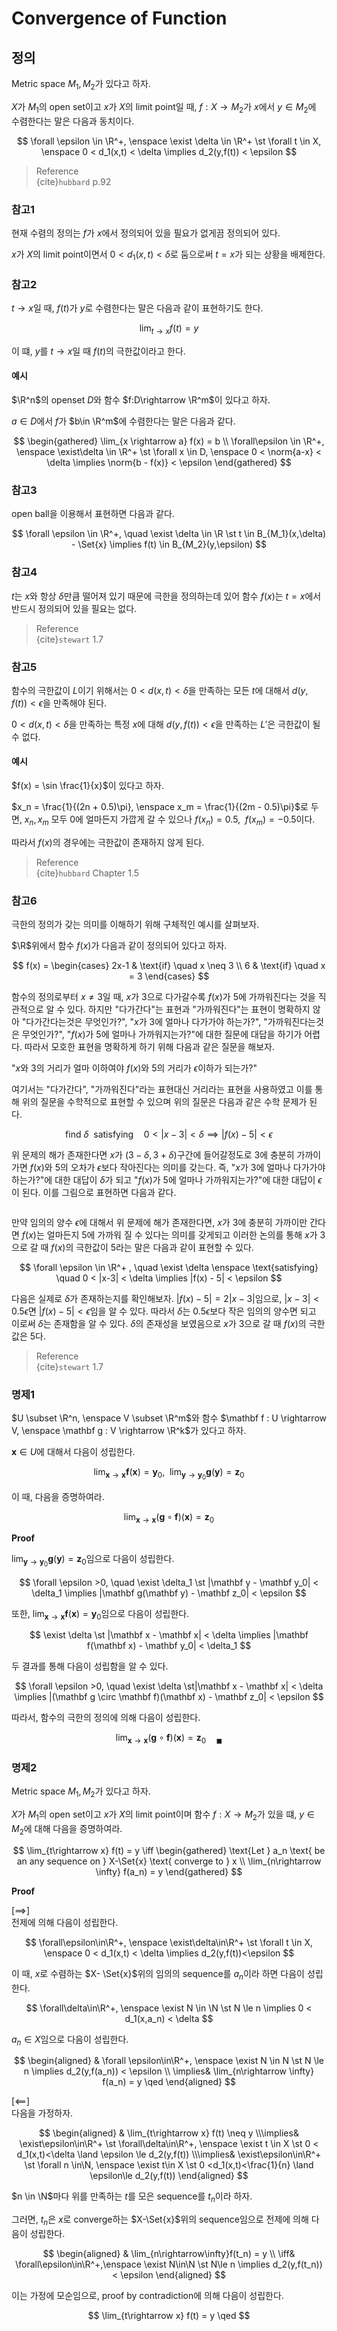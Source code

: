# Convergence of Function
## 정의
Metric space $M_1,M_2$가 있다고 하자.

$X$가 $M_1$의 open set이고 $x$가 $X$의 limit point일 때, $f:X\rightarrow M_2$가 $x$에서 $y\in M_2$에 수렴한다는 말은 다음과 동치이다.
 
$$ \forall \epsilon \in \R^+, \enspace \exist \delta \in \R^+ \st \forall t \in X, \enspace 0 < d_1(x,t) < \delta \implies d_2(y,f(t)) < \epsilon $$

> Reference  
> {cite}`hubbard` p.92

### 참고1
현재 수렴의 정의는 $f$가 $x$에서 정의되어 있을 필요가 없게끔 정의되어 있다.

$x$가 $X$의 limit point이면서 $0 < d_1(x,t) < \delta$로 둠으로써 $t=x$가 되는 상황을 배제한다.

### 참고2
$t \rightarrow x$일 때, $f(t)$가 $y$로 수렴한다는 말은 다음과 같이 표현하기도 한다.

$$ \lim_{t \rightarrow x}f(t) = y $$

이 떄, $y$를 $t \rightarrow x$일 때 $f(t)$의 극한값이라고 한다.

#### 예시
$\R^n$의 openset $D$와 함수 $f:D\rightarrow \R^m$이 있다고 하자.

$a \in D$에서 $f$가 $b\in \R^m$에 수렴한다는 말은 다음과 같다.

$$ \begin{gathered} \lim_{x \rightarrow a} f(x) = b \\  \forall\epsilon \in \R^+, \enspace \exist\delta \in \R^+ \st \forall x \in D, \enspace 0 < \norm{a-x} < \delta \implies \norm{b - f(x)} < \epsilon \end{gathered} $$

### 참고3
open ball을 이용해서 표현하면 다음과 같다.

$$ \forall \epsilon \in \R^+, \quad \exist \delta \in \R \st t \in B_{M_1}(x,\delta) - \Set{x} \implies f(t) \in B_{M_2}(y,\epsilon) $$

### 참고4
$t$는 $x$와 항상 $\delta$만큼 떨어져 있기 때문에 극한을 정의하는데 있어 함수 $f(x)$는 $t = x$에서 반드시 정의되어 있을 필요는 없다.

> Reference  
> {cite}`stewart` 1.7   

### 참고5
함수의 극한값이 $L$이기 위해서는 $0 < d(x,t) < \delta$을 만족하는 모든 $t$에 대해서 $d(y,f(t)) < \epsilon$을 만족해야 된다.

$0 < d(x,t) < \delta$을 만족하는 특정 $x$에 대해 $d(y, f(t)) < \epsilon$을 만족하는 $L'$은 극한값이 될 수 없다.

#### 예시
$f(x) = \sin \frac{1}{x}$이 있다고 하자.

$x_n = \frac{1}{(2n + 0.5)\pi}, \enspace x_m = \frac{1}{(2m - 0.5)\pi}$로 두면, $x_n,x_m$ 모두 0에 얼마든지 가깝게 갈 수 있으나 $f(x_n) = 0.5, \enspace f(x_m) = -0.5$이다. 

따라서 $f(x)$의 경우에는 극한값이 존재하지 않게 된다.

> Reference  
> {cite}`hubbard` Chapter 1.5

### 참고6
극한의 정의가 갖는 의미를 이해하기 위해 구체적인 예시를 살펴보자. 

$\R$위에서 함수 $f(x)$가 다음과 같이 정의되어 있다고 하자.

$$ f(x) = \begin{cases} 2x-1 & \text{if} \quad x \neq 3 \\ 6 & \text{if} \quad x = 3 \end{cases} $$

함수의 정의로부터 $x \neq 3$일 때, $x$가 $3$으로 다가갈수록 $f(x)$가 5에 가까워진다는 것을 직관적으로 알 수 있다. 하지만 "다가간다"는 표현과 "가까워진다"는 표현이 명확하지 않아 "다가간다는것은 무엇인가?", "$x$가 $3$에 얼마나 다가가야 하는가?", "가까워진다는것은 무엇인가?", "$f(x)$가 $5$에 얼마나 가까워지는가?"에 대한 질문에 대답을 하기가 어렵다. 따라서 모호한 표현을 명확하게 하기 위해 다음과 같은 질문을 해보자.

"$x$와 3의 거리가 얼마 이하여야 $f(x)$와 5의 거리가 $\epsilon$이하가 되는가?"

여기서는 "다가간다", "가까워진다"라는 표현대신 거리라는 표현을 사용하였고 이를 통해 위의 질문을 수학적으로 표현할 수 있으며 위의 질문은 다음과 같은 수학 문제가 된다.


$$ \text{find } \delta \enspace \text{satisfying} \quad 0 < |x-3| < \delta \implies |f(x) - 5| < \epsilon $$

위 문제의 해가 존재한다면 $x$가 $(3-\delta, 3+\delta)$구간에 들어갈정도로 3에 충분히 가까이 가면 $f(x)$와 5의 오차가 $\epsilon$보다 작아진다는 의미를 갖는다. 즉, "$x$가 $3$에 얼마나 다가가야 하는가?"에 대한 대답이 $\delta$가 되고 "$f(x)$가 $5$에 얼마나 가까워지는가?"에 대한 대답이 $\epsilon$이 된다.  이를 그림으로 표현하면 다음과 같다.

```{figure} _image/1201.png
```

만약 임의의 양수 $\epsilon$에 대해서 위 문제에 해가 존재한다면, $x$가 3에 충분히 가까이만 간다면 $f(x)$는 얼마든지 5에 가까워 질 수 있다는 의미를 갖게되고 이러한 논의를 통해 $x$가 $3$으로 갈 때 $f(x)$의 극한값이 $5$라는 말은 다음과 같이 표현할 수 있다.

$$ \forall \epsilon \in \R^+ , \quad \exist \delta \enspace \text{satisfying} \quad 0 < |x-3| < \delta \implies |f(x) - 5| < \epsilon $$

다음은 실제로 $\delta$가 존재하는지를 확인해보자. $|f(x) - 5| = 2|x -3|$임으로, $|x-3| < 0.5\epsilon$면 $|f(x) - 5| < \epsilon$임을 알 수 있다. 따라서 $\delta$는 $0.5 \epsilon$보다 작은 임의의 양수면 되고 이로써 $\delta$는 존재함을 알 수 있다. $\delta$의 존재성을 보였음으로 $x$가 $3$으로 갈 때 $f(x)$의 극한값은 $5$다.

> Reference  
> {cite}`stewart` 1.7   

### 명제1
$U \subset \R^n, \enspace V \subset \R^m$와 함수 $\mathbf f : U \rightarrow V, \enspace \mathbf g : V \rightarrow \R^k$가 있다고 하자.

$\mathbf x \in U$에 대해서 다음이 성립한다.

$$ \lim_{\mathbf x \rightarrow \mathbf x} \mathbf f(\mathbf x) = \mathbf y_0, \enspace \lim_{\mathbf y \rightarrow \mathbf y_0} \mathbf g(\mathbf y) = \mathbf z_0$$

이 때, 다음을 증명하여라.

$$ \lim_{\mathbf x \rightarrow \mathbf x} (\mathbf g \circ \mathbf f)(\mathbf x) = \mathbf z_0 $$

**Proof**

$\lim_{\mathbf y \rightarrow \mathbf y_0} \mathbf g(\mathbf y) = \mathbf z_0$임으로 다음이 성립한다.

$$ \forall \epsilon >0, \quad \exist \delta_1 \st |\mathbf y - \mathbf y_0| < \delta_1 \implies |\mathbf g(\mathbf y) - \mathbf z_0| < \epsilon $$

또한, $\lim_{\mathbf x \rightarrow \mathbf x} \mathbf f(\mathbf x) = \mathbf y_0$임으로 다음이 성립한다.

$$ \exist \delta \st |\mathbf x - \mathbf x| < \delta \implies |\mathbf f(\mathbf x) - \mathbf y_0| < \delta_1 $$

두 결과를 통해 다음이 성립함을 알 수 있다.

$$ \forall \epsilon >0, \quad \exist \delta \st|\mathbf x - \mathbf x| < \delta \implies |(\mathbf g \circ \mathbf f)(\mathbf x) - \mathbf z_0| < \epsilon $$

따라서, 함수의 극한의 정의에 의해 다음이 성립한다.

$$ \lim_{\mathbf x \rightarrow \mathbf x} (\mathbf g \circ \mathbf f)(\mathbf x) = \mathbf z_0 \quad {_\blacksquare} $$

### 명제2
Metric space $M_1,M_2$가 있다고 하자.

$X$가 $M_1$의 open set이고 $x$가 $X$의 limit point이며 함수 $f:X\rightarrow M_2$가 있을 떄, $y \in M_2$에 대해 다음을 증명하여라.

$$ \lim_{t\rightarrow x} f(t) = y \iff \begin{gathered} \text{Let } a_n \text{ be an any sequence on } X-\Set{x} \text{ converge to } x \\ \lim_{n\rightarrow \infty} f(a_n) = y \end{gathered} $$

**Proof**

[$\implies$]  
전제에 의해 다음이 성립한다.

$$ \forall\epsilon\in\R^+, \enspace \exist\delta\in\R^+ \st \forall t \in X, \enspace 0 < d_1(x,t) < \delta \implies d_2(y,f(t))<\epsilon $$

이 때, $x$로 수렴하는 $X- \Set{x}$위의 임의의 sequence를 $a_n$이라 하면 다음이 성립한다.

$$ \forall\delta\in\R^+, \enspace \exist N \in \N \st N \le n \implies 0 < d_1(x,a_n) < \delta $$

$a_n \in X$임으로 다음이 성립한다.

$$ \begin{aligned} & \forall \epsilon\in\R^+, \enspace \exist N \in N \st N \le n \implies d_2(y,f(a_n)) < \epsilon \\ \implies&  \lim_{n\rightarrow \infty} f(a_n) = y \qed \end{aligned}  $$

[$\impliedby$]  
다음을 가정하자.

$$ \begin{aligned} & \lim_{t\rightarrow x} f(t) \neq y \\\implies& \exist\epsilon\in\R^+ \st \forall\delta\in\R^+, \enspace \exist t \in X \st 0 < d_1(x,t)<\delta \land \epsilon \le d_2(y,f(t)) \\\implies& \exist\epsilon\in\R^+ \st \forall n \in\N, \enspace \exist t\in X \st 0 <d_1(x,t)<\frac{1}{n} \land \epsilon\le d_2(y,f(t)) \end{aligned}  $$

$n \in \N$마다 위를 만족하는 $t$를 모은 sequence를 $t_n$이라 하자.

그러면, $t_n$은 $x$로 converge하는 $X-\Set{x}$위의 sequence임으로 전제에 의해 다음이 성립한다.

$$ \begin{aligned} & \lim_{n\rightarrow\infty}f(t_n) = y \\ \iff& \forall\epsilon\in\R^+,\enspace \exist N\in\N \st N\le n \implies d_2(y,f(t_n)) < \epsilon \end{aligned}  $$

이는 가정에 모순임으로, proof by contradiction에 의해 다음이 성립한다.

$$ \lim_{t\rightarrow x} f(t) = y \qed $$